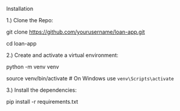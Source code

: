Installation

1.) Clone the Repo:

git clone https://github.com/yourusername/loan-app.git


cd loan-app

2.) Create and activate a virtual environment:

python -m venv venv

source venv/bin/activate  # On Windows use `venv\Scripts\activate`

3.) Install the dependencies:

pip install -r requirements.txt

